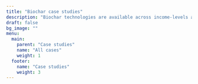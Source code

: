 ```yaml
---
title: "Biochar case studies"
description: "Biochar technologies are available across income-levels and at various scales. Many types of biomass can be used. Multiple types of low-tech and high-tech pyrolysis reactors exist. Biochar can be used in many applications. The case studies published investigated several of these aspects. "
draft: false
bg_image: ""
menu:
  main:
    parent: "Case studies"
    name: "All cases"
    weight: 1
  footer:
    name: "Case studies"
    weight: 3
---
```

